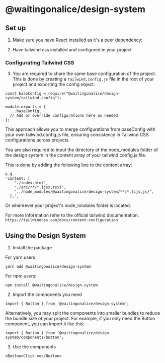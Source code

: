 # @waitingonalice/design-system

## Set up

1. Make sure you have React installed as it's a peer dependency:

2. Have tailwind css installed and configured in your project

### Configurating Tailwind CSS

3. You are required to share the same base configuration of the project. This is done by creating a `tailwind.config.js` file in the root of your project and exporting the config object.

```
const baseConfig = require("@waitingonalice/design-system/tailwind.config");

module.exports = {
  ...baseConfig,
  // Add or override configurations here as needed
};
```

This approach allows you to merge configurations from baseConfig with your own tailwind.config.js file, ensuring consistency in Tailwind CSS configurations across projects.

You are also required to input the directory of the node_modules folder of the design system in the content array of your tailwind.config.js file.

This is done by adding the following line to the content array:

```
e.g.
'content: [
    "./index.html",
    "./src/**/*.{jsx,tsx}",
    "../node_modules/@waitingonalice/design-system/**/*.{cjs,js}",
  ],',
```

Or whereever your project's node_modules folder is located.

For more information refer to the official tailwind documentation.
`https://tailwindcss.com/docs/content-configuration`

## Using the Design System

1. Install the package

For yarn users:

```
yarn add @waitingonalice/design-system
```

For npm users:

```
npm install @waitingonalice/design-system
```

2. Import the components you need

```
import { Button } from '@waitingonalice/design-system';
```

Alternatively, you may split the components into smaller bundles to reduce the bundle size of your project. For example, if you only need the Button component, you can import it like this:

```
import { Button } from '@waitingonalice/design-system/components/button';
```

3. Use the components

```
<Button>Click me</Button>
```
